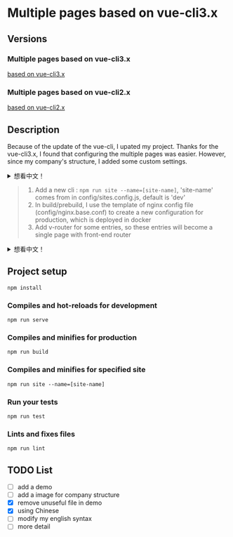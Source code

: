 # Multiple pages based on vue-cli3.x

## Versions
### Multiple pages based on vue-cli3.x
[based on vue-cli3.x](https://github.com/sknightq/vue-mpc/tree/master)
### Multiple pages based on vue-cli2.x
[based on vue-cli2.x](https://github.com/sknightq/vue-mpc/tree/vue-cli2.x)

## Description
Because of the update of the vue-cli, I upated my project. Thanks for the vue-cli3.x, I found that configuring the multiple pages was easier. However, since my company's structure, I added some custom settings.  

<details>
  <summary>想看中文！</summary>
  因为vue-cli的更新，我也更新了我的项目。感谢vue-cli3.x让多页面配置变得更简单了。但是由于我公司架构原因，我增加一些自定义的配置。  
</details>  

> 1. Add a new cli : `npm run site --name=[site-name]`, 'site-name' comes from in config/sites.config.js, default is 'dev'
> 2. In build/prebuild, I use the template of nginx config file (config/nginx.base.conf) to create a new configuration for production, which is deployed in docker
> 3. Add v-router for some entries, so these entries will become a single page with front-end router  
<details>
  <summary>想看中文！</summary>
  <p>1. 增加了一个新命令：npm run site --name=[site-name]，'site-name'来自 config/sites.config.js, 缺省的话就是'dev'</p>  
  <p>2. 在 build/prebuild中，我会利用nginx config模板(config/nginx.base.conf)来生成一个新的用于线上docker里的nginx.conf</p>   
  <p>3. 对于某些入口新增了v-router配置，实现多页面里某个入口单页面</p> 
</details>  

## Project setup
```
npm install
```

### Compiles and hot-reloads for development
```
npm run serve
```

### Compiles and minifies for production
```
npm run build
```
### Compiles and minifies for specified site
```
npm run site --name=[site-name]
```

### Run your tests
```
npm run test
```

### Lints and fixes files
```
npm run lint
```
## TODO List
- [ ] add a demo
- [ ] add a image for company structure
- [x] remove unuseful file in demo
- [x] using Chinese
- [ ] modify my english syntax
- [ ] more detail